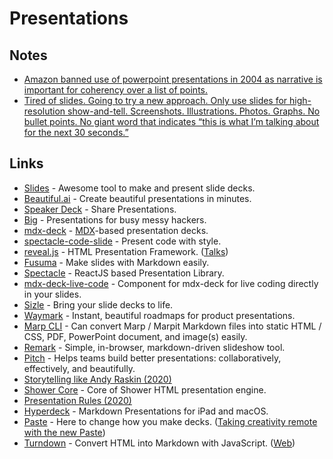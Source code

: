 # Presentations

## Notes

* [Amazon banned use of powerpoint presentations in 2004 as narrative is important for coherency over a list of points.](https://twitter.com/blakeir/status/1272883184154349573)
* [Tired of slides. Going to try a new approach. Only use slides for high-resolution show-and-tell. Screenshots. Illustrations. Photos. Graphs. No bullet points. No giant word that indicates “this is what I’m talking about for the next 30 seconds.”](https://twitter.com/rjs/status/1277722533811240960)

## Links

* [Slides](https://slides.com/) - Awesome tool to make and present slide decks.
* [Beautiful.ai](https://www.beautiful.ai/) - Create beautiful presentations in minutes.
* [Speaker Deck](https://speakerdeck.com/) - Share Presentations.
* [Big](https://github.com/tmcw/big) - Presentations for busy messy hackers.
* [mdx-deck](https://github.com/jxnblk/mdx-deck) - [MDX](https://github.com/mdx-js/mdx)-based presentation decks.
* [spectacle-code-slide](https://github.com/jamiebuilds/spectacle-code-slide) - Present code with style.
* [reveal.js](https://github.com/hakimel/reveal.js/) - HTML Presentation Framework. \([Talks](http://stabbycutyou.github.io/)\)
* [Fusuma](https://github.com/hiroppy/fusuma) - Make slides with Markdown easily.
* [Spectacle](https://github.com/FormidableLabs/spectacle) - ReactJS based Presentation Library.
* [mdx-deck-live-code](https://github.com/JReinhold/mdx-deck-live-code) - Component for mdx-deck for live coding directly in your slides.
* [Sizle](https://sizle.io/) - Bring your slide decks to life.
* [Waymark](https://waymark.io/) - Instant, beautiful roadmaps for product presentations.
* [Marp CLI](https://github.com/marp-team/marp-cli) - Can convert Marp / Marpit Markdown files into static HTML / CSS, PDF, PowerPoint document, and image\(s\) easily.
* [Remark](https://github.com/gnab/remark) - Simple, in-browser, markdown-driven slideshow tool.
* [Pitch](https://pitch.com/) - Helps teams build better presentations: collaboratively, effectively, and beautifully.
* [Storytelling like Andy Raskin \(2020\)](https://medium.com/firm-narrative/want-a-better-pitch-watch-this-328b95c2fd0b)
* [Shower Core](https://github.com/shower/core) - Core of Shower HTML presentation engine.
* [Presentation Rules \(2020\)](http://www.jilles.net/perma/2020/06/05/presentation-rules.html)
* [Hyperdeck](https://hyperdeck.io/) - Markdown Presentations for iPad and macOS.
* [Paste](https://paste.bywetransfer.com/) - Here to change how you make decks. \([Taking creativity remote with the new Paste](https://ideas.bywetransfer.com/story/taking-creativity-remote-with-paste)\)
* [Turndown](https://github.com/domchristie/turndown) - Convert HTML into Markdown with JavaScript. \([Web](http://domchristie.github.io/turndown/)\)

